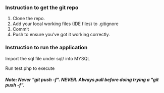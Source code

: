 ### Instruction to get the git repo
1) Clone the repo.
2) Add your local working files (IDE files) to .gitignore
3) Commit
4) Push to ensure you've got it working correctly.

### Instruction to run the application
Import the sql file under sql/ into MYSQL

Run test.php to execute

##### Note: Never "git push -f". NEVER. Always pull before doing trying a "git push -f".
